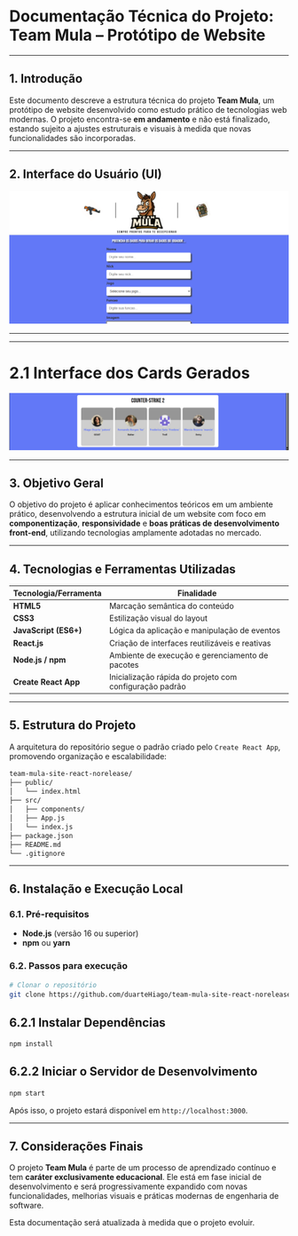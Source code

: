 # Documentação Técnica do Projeto: Team Mula – Protótipo de Website

---

## 1. Introdução

Este documento descreve a estrutura técnica do projeto **Team Mula**, um protótipo de website desenvolvido como estudo prático de tecnologias web modernas. O projeto encontra-se **em andamento** e não está finalizado, estando sujeito a ajustes estruturais e visuais à medida que novas funcionalidades são incorporadas.

---

## 2. Interface do Usuário (UI)

<p align="center">
  <img src="./assets/imagemUI.png" alt="Interface do site" width="600"/>
</p>



---

---

# 2.1 Interface dos Cards Gerados

<p align="center">
  <img src="./assets/imagemCards.png" alt="Interface do site" width="600"/>
</p>



---

## 3. Objetivo Geral

O objetivo do projeto é aplicar conhecimentos teóricos em um ambiente prático, desenvolvendo a estrutura inicial de um website com foco em **componentização**, **responsividade** e **boas práticas de desenvolvimento front-end**, utilizando tecnologias amplamente adotadas no mercado.

---

## 4. Tecnologias e Ferramentas Utilizadas

| Tecnologia/Ferramenta | Finalidade |
| --- | --- |
| **HTML5** | Marcação semântica do conteúdo |
| **CSS3** | Estilização visual do layout |
| **JavaScript (ES6+)** | Lógica da aplicação e manipulação de eventos |
| **React.js** | Criação de interfaces reutilizáveis e reativas |
| **Node.js / npm** | Ambiente de execução e gerenciamento de pacotes |
| **Create React App** | Inicialização rápida do projeto com configuração padrão |

---

## 5. Estrutura do Projeto

A arquitetura do repositório segue o padrão criado pelo `Create React App`, promovendo organização e escalabilidade:

```
team-mula-site-react-norelease/
├── public/
│   └── index.html          
├── src/
│   ├── components/        
│   ├── App.js             
│   └── index.js            
├── package.json            
├── README.md               
└── .gitignore           

```

---

## 6. Instalação e Execução Local

### 6.1. Pré-requisitos

- **Node.js** (versão 16 ou superior)
- **npm** ou **yarn**

### 6.2. Passos para execução

```bash
# Clonar o repositório
git clone https://github.com/duarteHiago/team-mula-site-react-norelease.git
```

## 6.2.1 Instalar Dependências

```bash
npm install
```

## 6.2.2 Iniciar o Servidor de Desenvolvimento

```bash
npm start
```

Após isso, o projeto estará disponível em `http://localhost:3000`.

---

## 7. Considerações Finais

O projeto **Team Mula** é parte de um processo de aprendizado contínuo e tem **caráter exclusivamente educacional**. Ele está em fase inicial de desenvolvimento e será progressivamente expandido com novas funcionalidades, melhorias visuais e práticas modernas de engenharia de software.

Esta documentação será atualizada à medida que o projeto evoluir.
